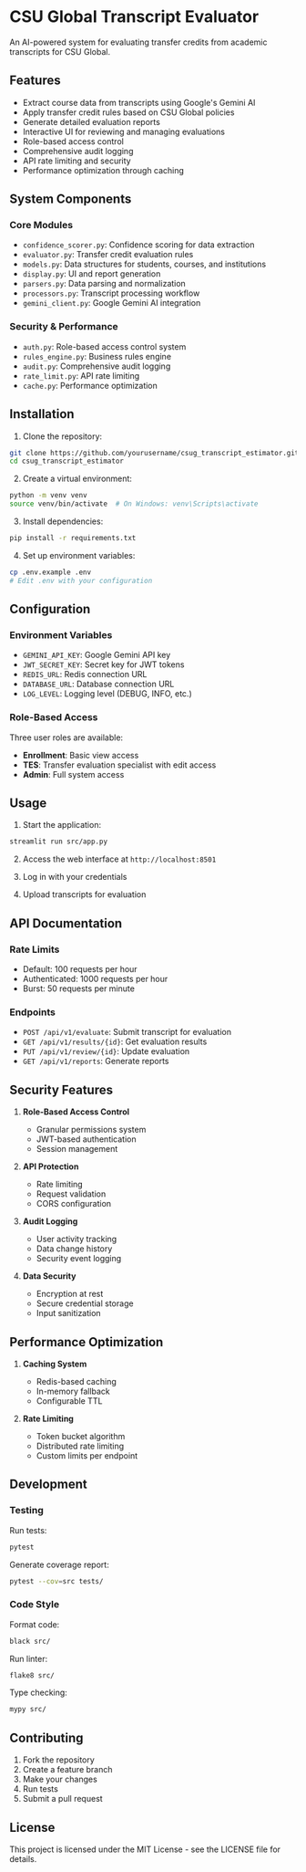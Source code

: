 # CSU Global Transcript Evaluator

An AI-powered system for evaluating transfer credits from academic transcripts for CSU Global.

## Features

- Extract course data from transcripts using Google's Gemini AI
- Apply transfer credit rules based on CSU Global policies
- Generate detailed evaluation reports
- Interactive UI for reviewing and managing evaluations
- Role-based access control
- Comprehensive audit logging
- API rate limiting and security
- Performance optimization through caching

## System Components

### Core Modules

- `confidence_scorer.py`: Confidence scoring for data extraction
- `evaluator.py`: Transfer credit evaluation rules
- `models.py`: Data structures for students, courses, and institutions
- `display.py`: UI and report generation
- `parsers.py`: Data parsing and normalization
- `processors.py`: Transcript processing workflow
- `gemini_client.py`: Google Gemini AI integration

### Security & Performance

- `auth.py`: Role-based access control system
- `rules_engine.py`: Business rules engine
- `audit.py`: Comprehensive audit logging
- `rate_limit.py`: API rate limiting
- `cache.py`: Performance optimization

## Installation

1. Clone the repository:
```bash
git clone https://github.com/yourusername/csug_transcript_estimator.git
cd csug_transcript_estimator
```

2. Create a virtual environment:
```bash
python -m venv venv
source venv/bin/activate  # On Windows: venv\Scripts\activate
```

3. Install dependencies:
```bash
pip install -r requirements.txt
```

4. Set up environment variables:
```bash
cp .env.example .env
# Edit .env with your configuration
```

## Configuration

### Environment Variables

- `GEMINI_API_KEY`: Google Gemini API key
- `JWT_SECRET_KEY`: Secret key for JWT tokens
- `REDIS_URL`: Redis connection URL
- `DATABASE_URL`: Database connection URL
- `LOG_LEVEL`: Logging level (DEBUG, INFO, etc.)

### Role-Based Access

Three user roles are available:
- **Enrollment**: Basic view access
- **TES**: Transfer evaluation specialist with edit access
- **Admin**: Full system access

## Usage

1. Start the application:
```bash
streamlit run src/app.py
```

2. Access the web interface at `http://localhost:8501`

3. Log in with your credentials

4. Upload transcripts for evaluation

## API Documentation

### Rate Limits

- Default: 100 requests per hour
- Authenticated: 1000 requests per hour
- Burst: 50 requests per minute

### Endpoints

- `POST /api/v1/evaluate`: Submit transcript for evaluation
- `GET /api/v1/results/{id}`: Get evaluation results
- `PUT /api/v1/review/{id}`: Update evaluation
- `GET /api/v1/reports`: Generate reports

## Security Features

1. **Role-Based Access Control**
   - Granular permissions system
   - JWT-based authentication
   - Session management

2. **API Protection**
   - Rate limiting
   - Request validation
   - CORS configuration

3. **Audit Logging**
   - User activity tracking
   - Data change history
   - Security event logging

4. **Data Security**
   - Encryption at rest
   - Secure credential storage
   - Input sanitization

## Performance Optimization

1. **Caching System**
   - Redis-based caching
   - In-memory fallback
   - Configurable TTL

2. **Rate Limiting**
   - Token bucket algorithm
   - Distributed rate limiting
   - Custom limits per endpoint

## Development

### Testing

Run tests:
```bash
pytest
```

Generate coverage report:
```bash
pytest --cov=src tests/
```

### Code Style

Format code:
```bash
black src/
```

Run linter:
```bash
flake8 src/
```

Type checking:
```bash
mypy src/
```

## Contributing

1. Fork the repository
2. Create a feature branch
3. Make your changes
4. Run tests
5. Submit a pull request

## License

This project is licensed under the MIT License - see the LICENSE file for details. 